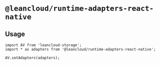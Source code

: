 # `@leancloud/runtime-adapters-react-native`

## Usage

```
import AV from 'leancloud-storage';
import * as adapters from '@leancloud/runtime-adapters-react-native';

AV.setAdapters(adapters);
```
